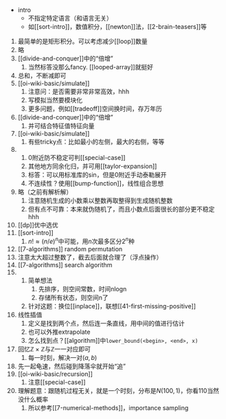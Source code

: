 - intro
  - 不指定特定语言（和语言无关）
  - 如[[sort-intro]]，数值积分，[[newton]]法，[[2-brain-teasers]]等
1. 最简单的是矩形积分。可以考虑减少[[loop]]数量
2. 略
3. [[divide-and-conquer]]中的“倍增”
   1. 当然标答没那么fancy. [[looped-array]]就挺好
4. 总和，不断减即可
5. [[oi-wiki-basic/simulate]]
   1. 注意问：是否需要非常非常高效，hhh
   2. 写模拟当然要模块化
   3. 更多问题，例如[[tradeoff]]空间换时间，存万年历
6. [[divide-and-conquer]]中的“倍增”
   1. 并可结合特征值特征向量
7. [[oi-wiki-basic/simulate]]
   1. 有些tricky点：比如最小的左侧，最大的右侧，等等
8. 
   1. 0附近防不稳定可判[[special-case]]
   2. 其他地方同余化归，并可用[[taylor-expansion]]
   3. 标答：可以用标准库的sin，但是0附近手动泰勒展开
   4. 不连续性？使用[[bump-function]]，线性组合思想
9.  略（之前有解析解）
    1.  注意随机生成的小数乘以整数再取整得到生成随机整数
    2.  但有点不可靠：本来就伪随机了，而且小数点后面很长的部分更不稳定hhh
10. [[dp]]优中选优
11. [[sort-intro]]
    1.  $n!\approx (n/e)^n$中可能，用$n$次最多区分$2^n$种
12. [[7-algorithms]] random permutation
13. 注意太大超过整数了，截去后面就合理了（浮点操作）
14. [[7-algorithms]] search algorithm
15. 
    1.  简单想法
        1.  先排序，则空间常数，时间nlogn
        2.  存储所有状态，则空间n了
    2.  针对这题：换位[[inplace]]，联想[[41-first-missing-positive]]
16. 线性插值
    1.  定义是找到两个点，然后连一条直线，用中间的值进行估计
    2.  也可以外推extrapolate
    3.  怎么找到点？[[algorithm]]中`lower_bound(<begin>, <end>, x)`
17. 回忆$\mathbb Z \times \mathbb Z$与$\mathbb Z$一一对应即可
    1.  每一时刻，解决一对$(a,b)$
18. 先一起龟速，然后碰到降落伞就开始“追”
19. [[oi-wiki-basic/recursion]]
    1.  注意[[special-case]]
20. 理解题意：跟随机过程无关，就是一个时刻，分布是$N(100,1)$，你看$110$当然没什么概率
    1.  所以参考[[7-numerical-methods]]，importance sampling
